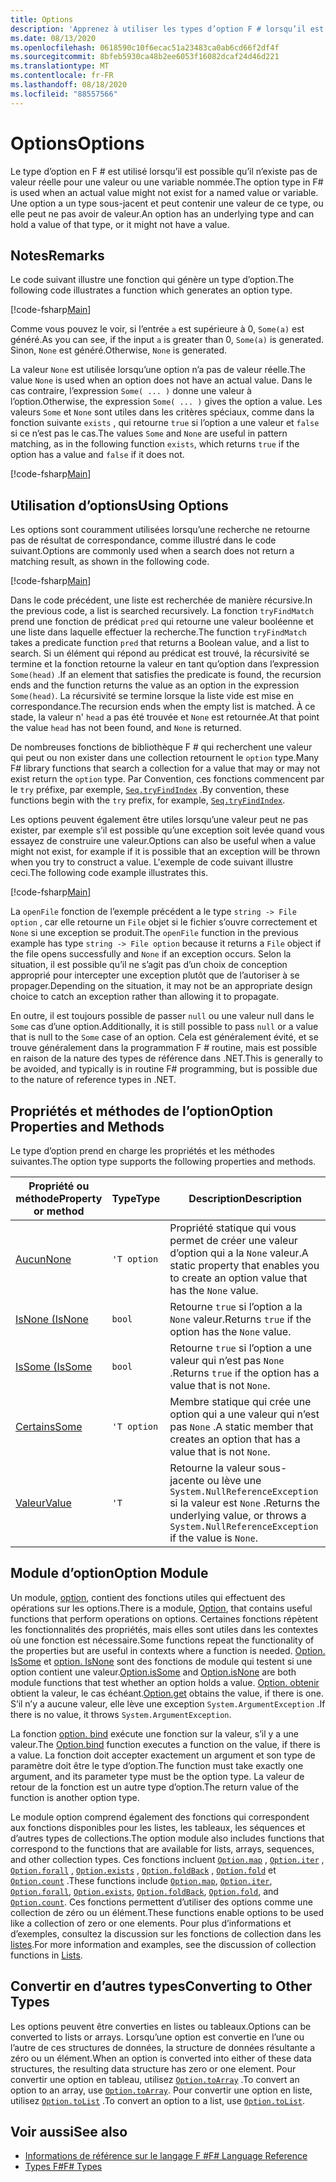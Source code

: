 ```yaml
---
title: Options
description: 'Apprenez à utiliser les types d’option F # lorsqu’il est possible qu’il n’existe pas de valeur réelle pour une valeur ou une variable nommée.'
ms.date: 08/13/2020
ms.openlocfilehash: 0618590c10f6ecac51a23483ca0ab6cd66f2df4f
ms.sourcegitcommit: 8bfeb5930ca48b2ee6053f16082dcaf24d46d221
ms.translationtype: MT
ms.contentlocale: fr-FR
ms.lasthandoff: 08/18/2020
ms.locfileid: "88557566"
---
```

# <a name="options"></a><span data-ttu-id="3d980-103">Options</span><span class="sxs-lookup"><span data-stu-id="3d980-103">Options</span></span>

<span data-ttu-id="3d980-104">Le type d’option en F # est utilisé lorsqu’il est possible qu’il n’existe pas de valeur réelle pour une valeur ou une variable nommée.</span><span class="sxs-lookup"><span data-stu-id="3d980-104">The option type in F# is used when an actual value might not exist for a named value or variable.</span></span> <span data-ttu-id="3d980-105">Une option a un type sous-jacent et peut contenir une valeur de ce type, ou elle peut ne pas avoir de valeur.</span><span class="sxs-lookup"><span data-stu-id="3d980-105">An option has an underlying type and can hold a value of that type, or it might not have a value.</span></span>

## <a name="remarks"></a><span data-ttu-id="3d980-106">Notes</span><span class="sxs-lookup"><span data-stu-id="3d980-106">Remarks</span></span>

<span data-ttu-id="3d980-107">Le code suivant illustre une fonction qui génère un type d’option.</span><span class="sxs-lookup"><span data-stu-id="3d980-107">The following code illustrates a function which generates an option type.</span></span>

[!code-fsharp[Main](~/samples/snippets/fsharp/lang-ref-1/snippet1404.fs)]

<span data-ttu-id="3d980-108">Comme vous pouvez le voir, si l’entrée `a` est supérieure à 0, `Some(a)` est généré.</span><span class="sxs-lookup"><span data-stu-id="3d980-108">As you can see, if the input `a` is greater than 0, `Some(a)` is generated.</span></span>  <span data-ttu-id="3d980-109">Sinon, `None` est généré.</span><span class="sxs-lookup"><span data-stu-id="3d980-109">Otherwise, `None` is generated.</span></span>

<span data-ttu-id="3d980-110">La valeur `None` est utilisée lorsqu’une option n’a pas de valeur réelle.</span><span class="sxs-lookup"><span data-stu-id="3d980-110">The value `None` is used when an option does not have an actual value.</span></span> <span data-ttu-id="3d980-111">Dans le cas contraire, l’expression `Some( ... )` donne une valeur à l’option.</span><span class="sxs-lookup"><span data-stu-id="3d980-111">Otherwise, the expression `Some( ... )` gives the option a value.</span></span> <span data-ttu-id="3d980-112">Les valeurs `Some` et `None` sont utiles dans les critères spéciaux, comme dans la fonction suivante `exists` , qui retourne `true` si l’option a une valeur et `false` si ce n’est pas le cas.</span><span class="sxs-lookup"><span data-stu-id="3d980-112">The values `Some` and `None` are useful in pattern matching, as in the following function `exists`, which returns `true` if the option has a value and `false` if it does not.</span></span>

[!code-fsharp[Main](~/samples/snippets/fsharp/lang-ref-1/snippet1401.fs)]

## <a name="using-options"></a><span data-ttu-id="3d980-113">Utilisation d’options</span><span class="sxs-lookup"><span data-stu-id="3d980-113">Using Options</span></span>

<span data-ttu-id="3d980-114">Les options sont couramment utilisées lorsqu’une recherche ne retourne pas de résultat de correspondance, comme illustré dans le code suivant.</span><span class="sxs-lookup"><span data-stu-id="3d980-114">Options are commonly used when a search does not return a matching result, as shown in the following code.</span></span>

[!code-fsharp[Main](~/samples/snippets/fsharp/lang-ref-1/snippet1403.fs)]

<span data-ttu-id="3d980-115">Dans le code précédent, une liste est recherchée de manière récursive.</span><span class="sxs-lookup"><span data-stu-id="3d980-115">In the previous code, a list is searched recursively.</span></span> <span data-ttu-id="3d980-116">La fonction `tryFindMatch` prend une fonction de prédicat `pred` qui retourne une valeur booléenne et une liste dans laquelle effectuer la recherche.</span><span class="sxs-lookup"><span data-stu-id="3d980-116">The function `tryFindMatch` takes a predicate function `pred` that returns a Boolean value, and a list to search.</span></span> <span data-ttu-id="3d980-117">Si un élément qui répond au prédicat est trouvé, la récursivité se termine et la fonction retourne la valeur en tant qu’option dans l’expression `Some(head)` .</span><span class="sxs-lookup"><span data-stu-id="3d980-117">If an element that satisfies the predicate is found, the recursion ends and the function returns the value as an option in the expression `Some(head)`.</span></span> <span data-ttu-id="3d980-118">La récursivité se termine lorsque la liste vide est mise en correspondance.</span><span class="sxs-lookup"><span data-stu-id="3d980-118">The recursion ends when the empty list is matched.</span></span> <span data-ttu-id="3d980-119">À ce stade, la valeur n' `head` a pas été trouvée et `None` est retournée.</span><span class="sxs-lookup"><span data-stu-id="3d980-119">At that point the value `head` has not been found, and `None` is returned.</span></span>

<span data-ttu-id="3d980-120">De nombreuses fonctions de bibliothèque F # qui recherchent une valeur qui peut ou non exister dans une collection retournent le `option` type.</span><span class="sxs-lookup"><span data-stu-id="3d980-120">Many F# library functions that search a collection for a value that may or may not exist return the `option` type.</span></span> <span data-ttu-id="3d980-121">Par Convention, ces fonctions commencent par le `try` préfixe, par exemple, [`Seq.tryFindIndex`](https://fsharp.github.io/fsharp-core-docs/reference/fsharp-collections-seqmodule.html#tryFindIndex) .</span><span class="sxs-lookup"><span data-stu-id="3d980-121">By convention, these functions begin with the `try` prefix, for example, [`Seq.tryFindIndex`](https://fsharp.github.io/fsharp-core-docs/reference/fsharp-collections-seqmodule.html#tryFindIndex).</span></span>

<span data-ttu-id="3d980-122">Les options peuvent également être utiles lorsqu’une valeur peut ne pas exister, par exemple s’il est possible qu’une exception soit levée quand vous essayez de construire une valeur.</span><span class="sxs-lookup"><span data-stu-id="3d980-122">Options can also be useful when a value might not exist, for example if it is possible that an exception will be thrown when you try to construct a value.</span></span> <span data-ttu-id="3d980-123">L'exemple de code suivant illustre ceci.</span><span class="sxs-lookup"><span data-stu-id="3d980-123">The following code example illustrates this.</span></span>

[!code-fsharp[Main](~/samples/snippets/fsharp/lang-ref-1/snippet1402.fs)]

<span data-ttu-id="3d980-124">La `openFile` fonction de l’exemple précédent a le type `string -> File option` , car elle retourne un `File` objet si le fichier s’ouvre correctement et `None` si une exception se produit.</span><span class="sxs-lookup"><span data-stu-id="3d980-124">The `openFile` function in the previous example has type `string -> File option` because it returns a `File` object if the file opens successfully and `None` if an exception occurs.</span></span> <span data-ttu-id="3d980-125">Selon la situation, il est possible qu’il ne s’agit pas d’un choix de conception approprié pour intercepter une exception plutôt que de l’autoriser à se propager.</span><span class="sxs-lookup"><span data-stu-id="3d980-125">Depending on the situation, it may not be an appropriate design choice to catch an exception rather than allowing it to propagate.</span></span>

<span data-ttu-id="3d980-126">En outre, il est toujours possible de passer `null` ou une valeur null dans le `Some` cas d’une option.</span><span class="sxs-lookup"><span data-stu-id="3d980-126">Additionally, it is still possible to pass `null` or a value that is null to the `Some` case of an option.</span></span> <span data-ttu-id="3d980-127">Cela est généralement évité, et se trouve généralement dans la programmation F # routine, mais est possible en raison de la nature des types de référence dans .NET.</span><span class="sxs-lookup"><span data-stu-id="3d980-127">This is generally to be avoided, and typically is in routine F# programming, but is possible due to the nature of reference types in .NET.</span></span>

## <a name="option-properties-and-methods"></a><span data-ttu-id="3d980-128">Propriétés et méthodes de l’option</span><span class="sxs-lookup"><span data-stu-id="3d980-128">Option Properties and Methods</span></span>

<span data-ttu-id="3d980-129">Le type d’option prend en charge les propriétés et les méthodes suivantes.</span><span class="sxs-lookup"><span data-stu-id="3d980-129">The option type supports the following properties and methods.</span></span>

|<span data-ttu-id="3d980-130">Propriété ou méthode</span><span class="sxs-lookup"><span data-stu-id="3d980-130">Property or method</span></span>|<span data-ttu-id="3d980-131">Type</span><span class="sxs-lookup"><span data-stu-id="3d980-131">Type</span></span>|<span data-ttu-id="3d980-132">Description</span><span class="sxs-lookup"><span data-stu-id="3d980-132">Description</span></span>|
|------------------|----|-----------|
|[<span data-ttu-id="3d980-133">Aucun</span><span class="sxs-lookup"><span data-stu-id="3d980-133">None</span></span>](https://fsharp.github.io/fsharp-core-docs/reference/fsharp-core-fsharpoption-1.html#None)|`'T option`|<span data-ttu-id="3d980-134">Propriété statique qui vous permet de créer une valeur d’option qui a la `None` valeur.</span><span class="sxs-lookup"><span data-stu-id="3d980-134">A static property that enables you to create an option value that has the `None` value.</span></span>|
|[<span data-ttu-id="3d980-135">IsNone (</span><span class="sxs-lookup"><span data-stu-id="3d980-135">IsNone</span></span>](https://fsharp.github.io/fsharp-core-docs/reference/fsharp-core-fsharpoption-1.html#IsNone)|`bool`|<span data-ttu-id="3d980-136">Retourne `true` si l’option a la `None` valeur.</span><span class="sxs-lookup"><span data-stu-id="3d980-136">Returns `true` if the option has the `None` value.</span></span>|
|[<span data-ttu-id="3d980-137">IsSome (</span><span class="sxs-lookup"><span data-stu-id="3d980-137">IsSome</span></span>](https://fsharp.github.io/fsharp-core-docs/reference/fsharp-core-fsharpoption-1.html#IsSome)|`bool`|<span data-ttu-id="3d980-138">Retourne `true` si l’option a une valeur qui n’est pas `None` .</span><span class="sxs-lookup"><span data-stu-id="3d980-138">Returns `true` if the option has a value that is not `None`.</span></span>|
|[<span data-ttu-id="3d980-139">Certains</span><span class="sxs-lookup"><span data-stu-id="3d980-139">Some</span></span>](https://fsharp.github.io/fsharp-core-docs/reference/fsharp-core-fsharpoption-1.html#Some)|`'T option`|<span data-ttu-id="3d980-140">Membre statique qui crée une option qui a une valeur qui n’est pas `None` .</span><span class="sxs-lookup"><span data-stu-id="3d980-140">A static member that creates an option that has a value that is not `None`.</span></span>|
|[<span data-ttu-id="3d980-141">Valeur</span><span class="sxs-lookup"><span data-stu-id="3d980-141">Value</span></span>](https://fsharp.github.io/fsharp-core-docs/reference/fsharp-core-fsharpoption-1.html#Value)|`'T`|<span data-ttu-id="3d980-142">Retourne la valeur sous-jacente ou lève une `System.NullReferenceException` si la valeur est `None` .</span><span class="sxs-lookup"><span data-stu-id="3d980-142">Returns the underlying value, or throws a `System.NullReferenceException` if the value is `None`.</span></span>|

## <a name="option-module"></a><span data-ttu-id="3d980-143">Module d’option</span><span class="sxs-lookup"><span data-stu-id="3d980-143">Option Module</span></span>

<span data-ttu-id="3d980-144">Un module, [option](https://fsharp.github.io/fsharp-core-docs/reference/fsharp-core-optionmodule.html), contient des fonctions utiles qui effectuent des opérations sur les options.</span><span class="sxs-lookup"><span data-stu-id="3d980-144">There is a module, [Option](https://fsharp.github.io/fsharp-core-docs/reference/fsharp-core-optionmodule.html), that contains useful functions that perform operations on options.</span></span> <span data-ttu-id="3d980-145">Certaines fonctions répètent les fonctionnalités des propriétés, mais elles sont utiles dans les contextes où une fonction est nécessaire.</span><span class="sxs-lookup"><span data-stu-id="3d980-145">Some functions repeat the functionality of the properties but are useful in contexts where a function is needed.</span></span> <span data-ttu-id="3d980-146">[Option. IsSome](https://fsharp.github.io/fsharp-core-docs/reference/fsharp-core-optionmodule.html#isSome) et [option. IsNone](https://fsharp.github.io/fsharp-core-docs/reference/fsharp-core-optionmodule.html#isNone) sont des fonctions de module qui testent si une option contient une valeur.</span><span class="sxs-lookup"><span data-stu-id="3d980-146">[Option.isSome](https://fsharp.github.io/fsharp-core-docs/reference/fsharp-core-optionmodule.html#isSome) and [Option.isNone](https://fsharp.github.io/fsharp-core-docs/reference/fsharp-core-optionmodule.html#isNone) are both module functions that test whether an option holds a value.</span></span> <span data-ttu-id="3d980-147">[Option. obtenir](https://fsharp.github.io/fsharp-core-docs/reference/fsharp-core-optionmodule.html#get) obtient la valeur, le cas échéant.</span><span class="sxs-lookup"><span data-stu-id="3d980-147">[Option.get](https://fsharp.github.io/fsharp-core-docs/reference/fsharp-core-optionmodule.html#get) obtains the value, if there is one.</span></span> <span data-ttu-id="3d980-148">S’il n’y a aucune valeur, elle lève une exception `System.ArgumentException` .</span><span class="sxs-lookup"><span data-stu-id="3d980-148">If there is no value, it throws `System.ArgumentException`.</span></span>

<span data-ttu-id="3d980-149">La fonction [option. bind](https://fsharp.github.io/fsharp-core-docs/reference/fsharp-core-optionmodule.html#bind) exécute une fonction sur la valeur, s’il y a une valeur.</span><span class="sxs-lookup"><span data-stu-id="3d980-149">The [Option.bind](https://fsharp.github.io/fsharp-core-docs/reference/fsharp-core-optionmodule.html#bind) function executes a function on the value, if there is a value.</span></span> <span data-ttu-id="3d980-150">La fonction doit accepter exactement un argument et son type de paramètre doit être le type d’option.</span><span class="sxs-lookup"><span data-stu-id="3d980-150">The function must take exactly one argument, and its parameter type must be the option type.</span></span> <span data-ttu-id="3d980-151">La valeur de retour de la fonction est un autre type d’option.</span><span class="sxs-lookup"><span data-stu-id="3d980-151">The return value of the function is another option type.</span></span>

<span data-ttu-id="3d980-152">Le module option comprend également des fonctions qui correspondent aux fonctions disponibles pour les listes, les tableaux, les séquences et d’autres types de collections.</span><span class="sxs-lookup"><span data-stu-id="3d980-152">The option module also includes functions that correspond to the functions that are available for lists, arrays, sequences, and other collection types.</span></span> <span data-ttu-id="3d980-153">Ces fonctions incluent [`Option.map`](https://fsharp.github.io/fsharp-core-docs/reference/fsharp-core-optionmodule.html#map) , [`Option.iter`](https://fsharp.github.io/fsharp-core-docs/reference/fsharp-core-optionmodule.html#iter) , [`Option.forall`](https://fsharp.github.io/fsharp-core-docs/reference/fsharp-core-optionmodule.html#forall) , [`Option.exists`](https://fsharp.github.io/fsharp-core-docs/reference/fsharp-core-optionmodule.html#exists) , [`Option.foldBack`](https://fsharp.github.io/fsharp-core-docs/reference/fsharp-core-optionmodule.html#foldBack) , [`Option.fold`](https://fsharp.github.io/fsharp-core-docs/reference/fsharp-core-optionmodule.html#fold) et [`Option.count`](https://fsharp.github.io/fsharp-core-docs/reference/fsharp-core-optionmodule.html#count) .</span><span class="sxs-lookup"><span data-stu-id="3d980-153">These functions include [`Option.map`](https://fsharp.github.io/fsharp-core-docs/reference/fsharp-core-optionmodule.html#map), [`Option.iter`](https://fsharp.github.io/fsharp-core-docs/reference/fsharp-core-optionmodule.html#iter), [`Option.forall`](https://fsharp.github.io/fsharp-core-docs/reference/fsharp-core-optionmodule.html#forall), [`Option.exists`](https://fsharp.github.io/fsharp-core-docs/reference/fsharp-core-optionmodule.html#exists), [`Option.foldBack`](https://fsharp.github.io/fsharp-core-docs/reference/fsharp-core-optionmodule.html#foldBack), [`Option.fold`](https://fsharp.github.io/fsharp-core-docs/reference/fsharp-core-optionmodule.html#fold), and [`Option.count`](https://fsharp.github.io/fsharp-core-docs/reference/fsharp-core-optionmodule.html#count).</span></span> <span data-ttu-id="3d980-154">Ces fonctions permettent d’utiliser des options comme une collection de zéro ou un élément.</span><span class="sxs-lookup"><span data-stu-id="3d980-154">These functions enable options to be used like a collection of zero or one elements.</span></span> <span data-ttu-id="3d980-155">Pour plus d’informations et d’exemples, consultez la discussion sur les fonctions de collection dans les [listes](lists.md).</span><span class="sxs-lookup"><span data-stu-id="3d980-155">For more information and examples, see the discussion of collection functions in [Lists](lists.md).</span></span>

## <a name="converting-to-other-types"></a><span data-ttu-id="3d980-156">Convertir en d’autres types</span><span class="sxs-lookup"><span data-stu-id="3d980-156">Converting to Other Types</span></span>

<span data-ttu-id="3d980-157">Les options peuvent être converties en listes ou tableaux.</span><span class="sxs-lookup"><span data-stu-id="3d980-157">Options can be converted to lists or arrays.</span></span> <span data-ttu-id="3d980-158">Lorsqu’une option est convertie en l’une ou l’autre de ces structures de données, la structure de données résultante a zéro ou un élément.</span><span class="sxs-lookup"><span data-stu-id="3d980-158">When an option is converted into either of these data structures, the resulting data structure has zero or one element.</span></span> <span data-ttu-id="3d980-159">Pour convertir une option en tableau, utilisez [`Option.toArray`](https://fsharp.github.io/fsharp-core-docs/reference/fsharp-core-optionmodule.html#toArray) .</span><span class="sxs-lookup"><span data-stu-id="3d980-159">To convert an option to an array, use [`Option.toArray`](https://fsharp.github.io/fsharp-core-docs/reference/fsharp-core-optionmodule.html#toArray).</span></span> <span data-ttu-id="3d980-160">Pour convertir une option en liste, utilisez [`Option.toList`](https://fsharp.github.io/fsharp-core-docs/reference/fsharp-core-optionmodule.html#toList) .</span><span class="sxs-lookup"><span data-stu-id="3d980-160">To convert an option to a list, use [`Option.toList`](https://fsharp.github.io/fsharp-core-docs/reference/fsharp-core-optionmodule.html#toList).</span></span>

## <a name="see-also"></a><span data-ttu-id="3d980-161">Voir aussi</span><span class="sxs-lookup"><span data-stu-id="3d980-161">See also</span></span>

- [<span data-ttu-id="3d980-162">Informations de référence sur le langage F #</span><span class="sxs-lookup"><span data-stu-id="3d980-162">F# Language Reference</span></span>](index.md)
- [<span data-ttu-id="3d980-163">Types F#</span><span class="sxs-lookup"><span data-stu-id="3d980-163">F# Types</span></span>](fsharp-types.md)
